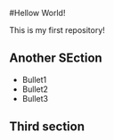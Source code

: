 #Hellow World!

This is my first repository!

## Another SEction

* Bullet1
* Bullet2
* Bullet3

## Third section
